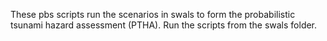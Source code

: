 These pbs scripts run the scenarios in swals to form the probabilistic tsunami hazard assessment (PTHA). Run the scripts from the swals folder.
